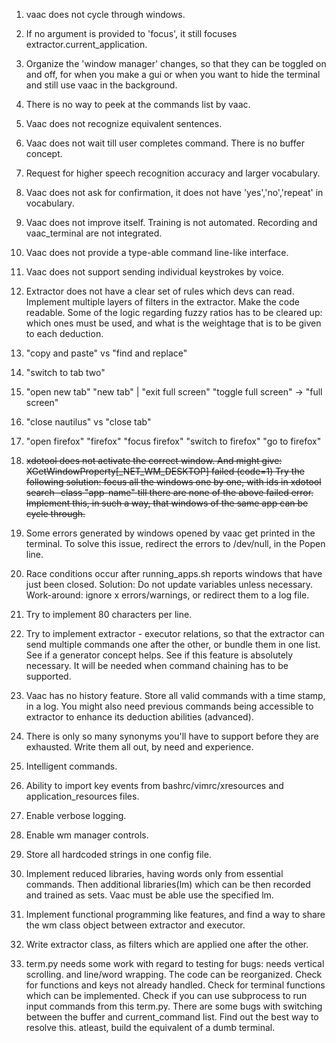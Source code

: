 1. vaac does not cycle through windows.
3. If no argument is provided to 'focus', it still focuses extractor.current_application.
4. Organize the 'window manager' changes, so that they can be toggled on and off, for when you make a gui or when you want to hide the terminal and still use vaac in the background.
5. There is no way to peek at the commands list by vaac.
6. Vaac does not recognize equivalent sentences.
7. Vaac does not wait till user completes command. There is no buffer concept.
8. Request for higher speech recognition accuracy and larger vocabulary.
9. Vaac does not ask for confirmation, it does not have 'yes','no','repeat' in vocabulary.
10. Vaac does not improve itself. Training is not automated. Recording and vaac_terminal are not integrated.
11. Vaac does not provide a type-able command line-like interface.
12. Vaac does not support sending individual keystrokes by voice.
13. Extractor does not have a clear set of rules which devs can read. Implement multiple layers of filters in the extractor. Make the code readable. Some of the logic regarding fuzzy ratios has to be cleared up: which ones must be used, and what is the weightage that is to be given to each deduction.
14. "copy and paste" vs "find and replace"
15. "switch to tab two"
16. "open new tab" "new tab" | "exit full screen" "toggle full screen" -> "full screen"
17. "close nautilus" vs "close tab"
18. "open firefox" "firefox" "focus firefox" "switch to firefox" "go to firefox"
18. ~~xdotool does not activate the correct window. And might give: XGetWindowProperty[_NET_WM_DESKTOP] failed (code=1)
    Try the following solution: focus all the windows one by one, with ids in 
    xdotool search -class "app-name"
    till there are none of the above failed error.
    Implement this, in such a way, that windows of the same app can be cycle through.~~

19. Some errors generated by windows opened by vaac get printed in the terminal. To solve this issue, redirect the errors to /dev/null, in the Popen line.

20. Race conditions occur after running_apps.sh reports windows that have just been closed. 
    Solution: Do not update variables unless necessary.
    Work-around: ignore x errors/warnings, or redirect them to a log file.
21. Try to implement 80 characters per line.
22. Try to implement extractor - executor relations, so that the extractor can send multiple commands one after the other, or bundle them in one list. See if a generator concept helps. See if this feature is absolutely necessary.
It will be needed when command chaining has to be supported.
23. Vaac has no history feature. Store all valid commands with a time stamp, in a log. You might also need previous commands being accessible to extractor to enhance its deduction abilities (advanced).
24. There is only so many synonyms you'll have to support before they are exhausted. Write them all out, by need and experience.
25. Intelligent commands.
26. Ability to import key events from bashrc/vimrc/xresources and application_resources files.
27. Enable verbose logging.
28. Enable wm manager controls.
29. Store all hardcoded strings in one config file.
30. Implement reduced libraries, having words only from essential commands. Then additional libraries(lm) which can be then recorded and trained as sets.
Vaac must be able use the specified lm.
31. Implement functional programming like features, and find a way to share the wm class object between extractor and executor.
32. Write extractor class, as filters which are applied one after the other. 
33. term.py needs some work with regard to testing for bugs: needs vertical scrolling. and line/word wrapping. The code can be reorganized. Check for functions and keys not already handled. Check for terminal functions which can be implemented. Check if you can use subprocess to run input commands from this term.py. There are some bugs with switching between the buffer and current_command list. Find out the best way to resolve this.
atleast, build the equivalent of a dumb terminal. 